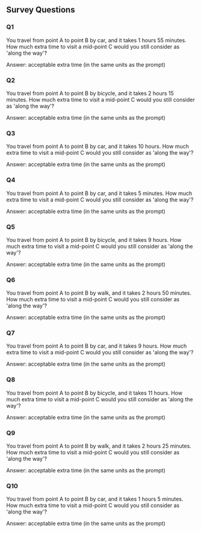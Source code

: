 ## Survey Questions

### Q1

You travel from point A to point B by car, and it takes 1 hours 55 minutes. How much extra time to visit a mid-point C would you still consider as 'along the way'?

Answer: acceptable extra time (in the same units as the prompt)

### Q2

You travel from point A to point B by bicycle, and it takes 2 hours 15 minutes. How much extra time to visit a mid-point C would you still consider as 'along the way'?

Answer: acceptable extra time (in the same units as the prompt)

### Q3

You travel from point A to point B by car, and it takes 10 hours. How much extra time to visit a mid-point C would you still consider as 'along the way'?

Answer: acceptable extra time (in the same units as the prompt)

### Q4

You travel from point A to point B by car, and it takes 5 minutes. How much extra time to visit a mid-point C would you still consider as 'along the way'?

Answer: acceptable extra time (in the same units as the prompt)

### Q5

You travel from point A to point B by bicycle, and it takes 9 hours. How much extra time to visit a mid-point C would you still consider as 'along the way'?

Answer: acceptable extra time (in the same units as the prompt)

### Q6

You travel from point A to point B by walk, and it takes 2 hours 50 minutes. How much extra time to visit a mid-point C would you still consider as 'along the way'?

Answer: acceptable extra time (in the same units as the prompt)

### Q7

You travel from point A to point B by car, and it takes 9 hours. How much extra time to visit a mid-point C would you still consider as 'along the way'?

Answer: acceptable extra time (in the same units as the prompt)

### Q8

You travel from point A to point B by bicycle, and it takes 11 hours. How much extra time to visit a mid-point C would you still consider as 'along the way'?

Answer: acceptable extra time (in the same units as the prompt)

### Q9

You travel from point A to point B by walk, and it takes 2 hours 25 minutes. How much extra time to visit a mid-point C would you still consider as 'along the way'?

Answer: acceptable extra time (in the same units as the prompt)

### Q10

You travel from point A to point B by car, and it takes 1 hours 5 minutes. How much extra time to visit a mid-point C would you still consider as 'along the way'?

Answer: acceptable extra time (in the same units as the prompt)

